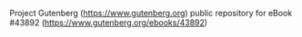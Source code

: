 Project Gutenberg (https://www.gutenberg.org) public repository for eBook #43892 (https://www.gutenberg.org/ebooks/43892)
